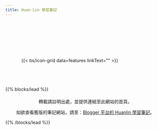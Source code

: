 ```yaml
---
title: Huan-Lin 學習筆記
---
```


<div style="margin-top: 8rem; width:80%; left: 10%; position: relative; padding-bottom: 60px;">
{{< bs/icon-grid data=features linkText="" >}}
</div>

{{% blocks/lead %}}

<div style="text-align: center; margin-top: 20px;">
<p class="lead mt-1">轉載請註明出處，並提供連結至此網站的首頁。</p>
<p class="lead mt-1">如欲查看舊版的筆記網站，請至：<a href="https://huanlintalk.com">Blogger 平台的 Huanlin 學習筆記</a>。</p>
</div>

{{% /blocks/lead %}}

